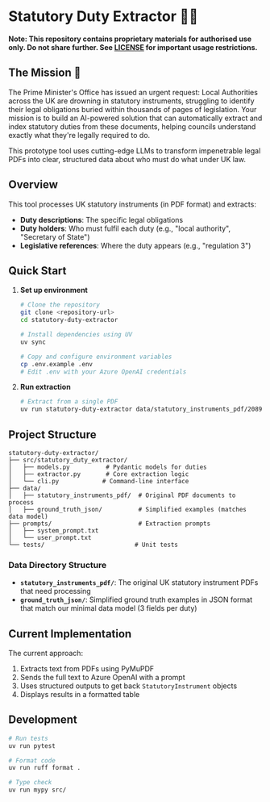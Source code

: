# Statutory Duty Extractor 📜🤖

**Note: This repository contains proprietary materials for authorised use only. Do not share further. See [LICENSE](./LICENSE) for important usage restrictions.**

## The Mission 🎯

The Prime Minister's Office has issued an urgent request: Local Authorities across the UK are drowning in statutory instruments, struggling to identify their legal obligations buried within thousands of pages of legislation. Your mission is to build an AI-powered solution that can automatically extract and index statutory duties from these documents, helping councils understand exactly what they're legally required to do.

This prototype tool uses cutting-edge LLMs to transform impenetrable legal PDFs into clear, structured data about who must do what under UK law.

## Overview

This tool processes UK statutory instruments (in PDF format) and extracts:
- **Duty descriptions**: The specific legal obligations
- **Duty holders**: Who must fulfil each duty (e.g., "local authority", "Secretary of State")
- **Legislative references**: Where the duty appears (e.g., "regulation 3")

## Quick Start

1. **Set up environment**
   ```bash
   # Clone the repository
   git clone <repository-url>
   cd statutory-duty-extractor

   # Install dependencies using UV
   uv sync

   # Copy and configure environment variables
   cp .env.example .env
   # Edit .env with your Azure OpenAI credentials
   ```

2. **Run extraction**
   ```bash
   # Extract from a single PDF
   uv run statutory-duty-extractor data/statutory_instruments_pdf/2089.pdf
   ```

## Project Structure

```
statutory-duty-extractor/
├── src/statutory_duty_extractor/
│   ├── models.py          # Pydantic models for duties
│   ├── extractor.py       # Core extraction logic
│   └── cli.py            # Command-line interface
├── data/
│   ├── statutory_instruments_pdf/  # Original PDF documents to process
│   ├── ground_truth_json/          # Simplified examples (matches data model)
├── prompts/                        # Extraction prompts
│   ├── system_prompt.txt
│   └── user_prompt.txt
└── tests/                         # Unit tests
```

### Data Directory Structure

- **`statutory_instruments_pdf/`**: The original UK statutory instrument PDFs that need processing
- **`ground_truth_json/`**: Simplified ground truth examples in JSON format that match our minimal data model (3 fields per duty)

## Current Implementation

The current approach:
1. Extracts text from PDFs using PyMuPDF
2. Sends the full text to Azure OpenAI with a prompt
3. Uses structured outputs to get back `StatutoryInstrument` objects
4. Displays results in a formatted table

## Development

```bash
# Run tests
uv run pytest

# Format code
uv run ruff format .

# Type check
uv run mypy src/
```
